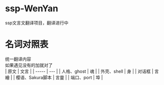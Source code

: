 # ssp-WenYan
ssp文言文翻译项目，翻译进行中  
# 名词对照表
统一翻译内容  
如果遇见没有的加就对了  
| 原文  | 文言 |
| ----- | --- |
| 人格、ghost  | 魂 |
| 外壳、shell  | 身 |
| 对话框  | 言繪 |
| 樱语、Sakura脚本  | 言靈 |
| 端口、port  | 埠 |
